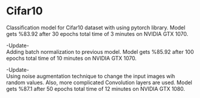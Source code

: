 # Cifar10
Classification model for Cifar10 dataset with using pytorch library. Model gets %83.92 after 30 epochs total time of 3 minutes on NVIDIA GTX 1070.

-Update- <br />
Adding batch normalization to previous model.  Model gets %85.92 after 100 epochs total time of 10 minutes on NVIDIA GTX 1070.

-Update- <br />
Using noise augmentation technique to change the input images wih random values. Also, more complicated Convolution layers are used. Model gets %87.1 after 50 epochs total time of 12 minutes on NVIDIA GTX 1080.
